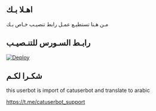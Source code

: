 ## اهـلا بـك
مـن هـنا تستطيـع عمـل رابط تنصيـب خـاص بـك

## رابـط السـورس للتنـصيـب

[![Deploy](https://www.herokucdn.com/deploy/button.svg)](https://heroku.com/deploy?template=https://github.com/nagemkeote/jmthon)

## شكـرا لكـم 


this userbot is import of catuserbot and translate to arabic

https://t.me/catuserbot_support
